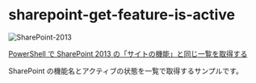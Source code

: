 # sharepoint-get-feature-is-active

![SharePoint-2013](https://img.shields.io/badge/SharePoint-2013-blue.svg)

[PowerShell で SharePoint 2013 の「サイトの機能」と同じ一覧を取得する](https://zenn.dev/karamem0/articles/2016_03_04_170000)

SharePoint の機能名とアクティブの状態を一覧で取得するサンプルです。
